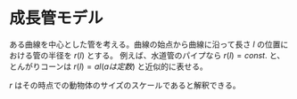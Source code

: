 # 成長管モデル

ある曲線を中心とした管を考える。曲線の始点から曲線に沿って長さ $l$ の位置における管の半径を $r(l)$ とする。 例えば、水道管のパイプなら $r(l)=const.$ と、とんがりコーンは $r(l)=al (aは定数)$ と近似的に表せる。


$r$ はその時点での動物体のサイズのスケールであると解釈できる。

